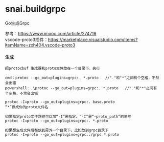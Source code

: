 # snai.buildgrpc
Go生成Grpc

参考：https://www.imooc.com/article/274716  
vscode-proto3插件：https://marketplace.visualstudio.com/items?itemName=zxh404.vscode-proto3  

#### 生成  
    把protocbuf 生成器和proto文件放在一个目录下，执行  

    cmd：protoc --go_out=plugins=grpc:. *.proto   //"."和"*"之间有个空格，不然会出错
    powershell：.\protoc --go_out=plugins=grpc:. *.proto   //"."和"*"之间有个空格，不然会出错  
    
    protoc -I=proto --go_out=plugins=grpc:. base.proto  
    “*”换成你的proto文件名  

    如果指定proto文件路径可以加“-I”来指定，“-I”是“–proto_path”的简写  
    protoc -I=proto --go_out=plugins=grpc:. *.proto  

    如果想生成文件后都放到另外一个目录下，比如放到grpc目录下  
    protoc -I=proto --go_out=plugins=grpc:./grpc *.proto  
